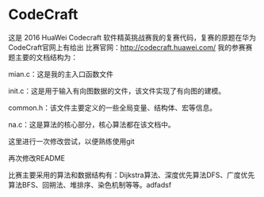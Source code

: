 # CodeCraft
这是 2016 HuaWei Codecraft 软件精英挑战赛我的复赛代码，复赛的原题在华为CodeCraft官网上有给出
比赛官网：http://codecraft.huawei.com/
我的参赛赛题主要的文档结构为：

mian.c：这是我的主入口函数文件

init.c：这是用于输入有向图数据的文件，该文件实现了有向图的建模。

common.h：该文件主要定义的一些全局变量、结构体、宏等信息。

na.c：这是算法的核心部分，核心算法都在该文档中。

这里进行一次修改尝试，以便熟练使用git

再次修改README

比赛主要采用的算法和数据结构有：Dijkstra算法、深度优先算法DFS、广度优先算法BFS、回朔法、堆排序、染色机制等等。adfadsf
